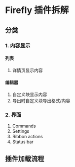 # Firefly 插件拆解

## 分类

### 1. 内容显示

#### 列表

1. 详情页显示内容

#### 编辑器

1. 自定义块显示内容
2. 导出时自定义块导出格式/内容

### 2. 界面

1. Commands
2. Settings
3. Ribbon actions
4. Status bar

## 插件加载流程

